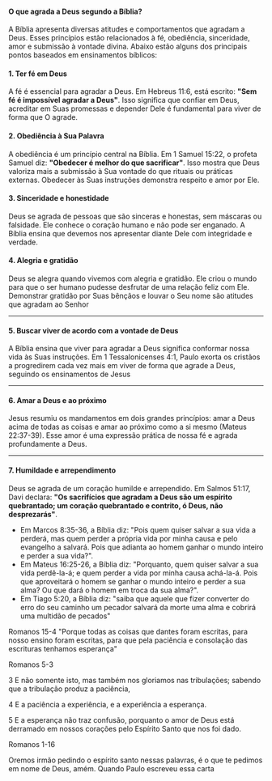 
#### O que agrada a Deus segundo a Bíblia?

A Bíblia apresenta diversas atitudes e comportamentos que agradam a Deus. Esses princípios estão relacionados à fé, obediência, sinceridade, amor e submissão à vontade divina. Abaixo estão alguns dos principais pontos baseados em ensinamentos bíblicos:



#### **1. Ter fé em Deus**

A fé é essencial para agradar a Deus. Em Hebreus 11:6, está escrito: **"Sem fé é impossível agradar a Deus"**. Isso significa que confiar em Deus, acreditar em Suas promessas e depender Dele é fundamental para viver de forma que O agrade.



#### **2. Obediência à Sua Palavra**

A obediência é um princípio central na Bíblia. Em 1 Samuel 15:22, o profeta Samuel diz: **"Obedecer é melhor do que sacrificar"**. Isso mostra que Deus valoriza mais a submissão à Sua vontade do que rituais ou práticas externas. Obedecer às Suas instruções demonstra respeito e amor por Ele.



#### **3. Sinceridade e honestidade**

Deus se agrada de pessoas que são sinceras e honestas, sem máscaras ou falsidade. Ele conhece o coração humano e não pode ser enganado. A Bíblia ensina que devemos nos apresentar diante Dele com integridade e verdade.



#### **4. Alegria e gratidão**

Deus se alegra quando vivemos com alegria e gratidão. Ele criou o mundo para que o ser humano pudesse desfrutar de uma relação feliz com Ele. Demonstrar gratidão por Suas bênçãos e louvar o Seu nome são atitudes que agradam ao Senhor 

---

#### **5. Buscar viver de acordo com a vontade de Deus**

A Bíblia ensina que viver para agradar a Deus significa conformar nossa vida às Suas instruções. Em 1 Tessalonicenses 4:1, Paulo exorta os cristãos a progredirem cada vez mais em viver de forma que agrade a Deus, seguindo os ensinamentos de Jesus 

---

#### **6. Amar a Deus e ao próximo**

Jesus resumiu os mandamentos em dois grandes princípios: amar a Deus acima de todas as coisas e amar ao próximo como a si mesmo (Mateus 22:37-39). Esse amor é uma expressão prática de nossa fé e agrada profundamente a Deus.

---

#### **7. Humildade e arrependimento**

Deus se agrada de um coração humilde e arrependido. Em Salmos 51:17, Davi declara: **"Os sacrifícios que agradam a Deus são um espírito quebrantado; um coração quebrantado e contrito, ó Deus, não desprezarás"**.


- Em Marcos 8:35-36, a Bíblia diz: "Pois quem quiser salvar a sua vida a perderá, mas quem perder a própria vida por minha causa e pelo evangelho a salvará. Pois que adianta ao homem ganhar o mundo inteiro e perder a sua vida?". 
- Em Mateus 16:25-26, a Bíblia diz: "Porquanto, quem quiser salvar a sua vida perdê-la-á; e quem perder a vida por minha causa achá-la-á. Pois que aproveitará o homem se ganhar o mundo inteiro e perder a sua alma? Ou que dará o homem em troca da sua alma?". 
- Em Tiago 5:20, a Bíblia diz: "saiba que aquele que fizer converter do erro do seu caminho um pecador salvará da morte uma alma e cobrirá uma multidão de pecados"



Romanos 15-4
"Porque todas as coisas que dantes foram escritas, para nosso ensino foram escritas, para que pela paciência e consolação das escrituras tenhamos esperança"


Romanos 5-3

3 E não somente isto, mas também nos gloriamos nas tribulações; sabendo que a tribulação produz a paciência,

4 E a paciência a experiência, e a experiência a esperança.

5 E a esperança não traz confusão, porquanto o amor de Deus está derramado em nossos corações pelo Espírito Santo que nos foi dado.

Romanos 1-16

Oremos irmão pedindo o espírito santo nessas palavras, é o que te pedimos em nome de Deus, amém.
Quando Paulo escreveu essa carta